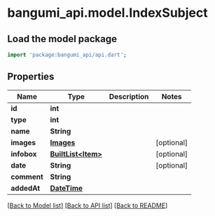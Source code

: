 # bangumi_api.model.IndexSubject

## Load the model package
```dart
import 'package:bangumi_api/api.dart';
```

## Properties
Name | Type | Description | Notes
------------ | ------------- | ------------- | -------------
**id** | **int** |  | 
**type** | **int** |  | 
**name** | **String** |  | 
**images** | [**Images**](Images.md) |  | [optional] 
**infobox** | [**BuiltList&lt;Item&gt;**](Item.md) |  | [optional] 
**date** | **String** |  | [optional] 
**comment** | **String** |  | 
**addedAt** | [**DateTime**](DateTime.md) |  | 

[[Back to Model list]](../README.md#documentation-for-models) [[Back to API list]](../README.md#documentation-for-api-endpoints) [[Back to README]](../README.md)


